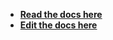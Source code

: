 - [**Read the docs here**](https://cycle.js.org/api/isolate.html)
- [**Edit the docs here**](https://github.com/cyclejs/cyclejs/blob/master/docs/content/api/isolate.md)
